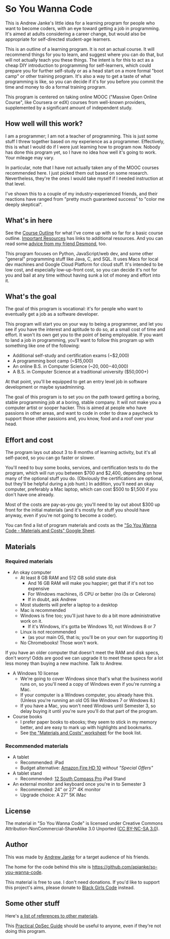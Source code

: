 # So You Wanna Code

This is Andrew Janke's little idea for a learning program for people who want to become coders, with an eye toward getting a job in programming.
It's aimed at adults considering a career change, but would also be appropriate for self-directed student-age learners.

This is an outline of a learning program.
It is not an actual course.
It will recommend things for you to learn, and suggest where you can do that, but will not actually teach you these things.
The intent is for this to act as a cheap DIY introduction to programming for self-learners, which could prepare you for further self-study or as a head start on a more formal "boot camp" or other training program.
It's also a way to get a taste of what programming is like, so you can decide if it's for you before you commit the time and money to do a formal training program.

This program is centered on taking online MOOC ("Massive Open Online Course", like Coursera or edX) courses from well-known providers, supplemented by a significant amount of independent study.

## How well will this work?

I am a programmer; I am not a teacher of programming.
This is just some stuff I threw together based on my experience as a programmer.
Effectively, this is what I would do if I were just learning how to program now.
Nobody has done this program yet, so I have no idea how well it's going to work.
Your mileage may vary.

In particular, note that I have not actually taken any of the MOOC courses recommended here.
I just picked them out based on some research.
Nevertheless, they're the ones I would take myself if I needed instruction at that level.

I've shown this to a couple of my industry-experienced friends, and their reactions have ranged from "pretty much guaranteed success" to "color me deeply skeptical".

## What's in here

See the [Course Outline](Course-Outline.html) for what I've come up with so far for a basic course outline.
[Important Resources](Important-Resources.html) has links to additional resources. And you can read some [advice from my friend Desmond](Advice-From-Desmond.html), too.

This program focuses on Python, JavaScript/web dev, and some other "general" programming stuff like Java, C, and SQL. It uses Macs for local dev machines and Google Cloud Platform for cloud stuff. It's intended to be low cost, and especially low-up-front cost, so you can decide it's not for you and bail at any time without having sunk a lot of money and effort into it.

## What's the goal

The goal of this program is vocational: it's for people who want to eventually get a job as a software developer.

This program will start you on your way to being a programmer, and let you see if you have the interest and aptitude to do so, at a small cost of time and effort.
It won't its own get you to the point of being employable.
If you want to land a job in programming, you'll want to follow this program up with something like one of the following:

* Additional self-study and certification exams (~$2,000)
* A programming boot camp (~$15,000)
* An online B.S. in Computer Science (~$20,000-$40,000)
* A B.S. in Computer Science at a traditional university ($50,000+)

At that point, you'll be equipped to get an entry level job in software development or maybe sysadminning.

The goal of this program is to set you on the path toward getting a boring, stable programming job at a boring, stable company.
It will not make you a computer artist or sooper hacker.
This is aimed at people who have passions in other areas, and want to code in order to draw a paycheck to support those other passions and, you know, food and a roof over your head.

## Effort and cost

The program lays out about 3 to 8 months of learning activity, but it's all self-paced, so you can go faster or slower.

You'll need to buy some books, services, and certification tests to do the program, which will run you between $700 and $2,400, depending on how many of the optional stuff you do.
(Obviously the certifications are optional, but they'll be helpful during a job hunt.)
In addition, you'll need an okay computer, preferably a Mac laptop, which can cost $500 to $1,500 if you don't have one already.

Most of the costs are pay-as-you go; you'll need to lay out about $300 up front for the initial materials (and it's mostly for stuff you should have anyway, even if you're not going to become a coder).

You can find a list of program materials and costs as the ["So You Wanna Code - Materials and Costs" Google Sheet](https://docs.google.com/spreadsheets/d/1CVBE83diSe63xbfDdTgHKiyhSbVYcnAWUjlKcRUs_OQ/edit?usp=sharing).

## Materials

### Required materials

* An okay computer
  * At least 8 GB RAM and 512 GB solid state disk
    * And 16 GB RAM will make you happier; get that if it's not too expensive
    * For Windows machines, i5 CPU or better (no i3s or Celerons)
    * If in doubt, ask Andrew
  * Most students will prefer a laptop to a desktop
  * Mac is recommended
  * Windows is fine too; you'll just have to do a bit more administrative work on it.
    * If it's Windows, it's gotta be Windows 10, not Windows 8 or 7
  * Linux is not recommended
    * (as your main OS, that is; you'll be on your own for supporting it)
  * No Chromebooks! Those won't work.

If you have an older computer that doesn't meet the RAM and disk specs, don't worry!
Odds are good we can upgrade it to meet these specs for a lot less money than buying a new machine.
Talk to Andrew.

* A Windows 10 license
  * We're going to cover Windows since that's what the business world runs on, so you'll need a copy of Windows even if you're running a Mac.
  * If your computer is a Windows computer, you already have this. (Unless you're running an old OS like Windows 7 or Windows 8.)
  * If you have a Mac, you won't need Windows until Semester 3, so delay buying it until you're sure you'll do that part of the program.
* Course books
  * I prefer paper books to ebooks; they seem to stick in my memory better, and are easy to mark up with highlights and bookmarks.
  * See [the "Materials and Costs" worksheet](https://docs.google.com/spreadsheets/d/1CVBE83diSe63xbfDdTgHKiyhSbVYcnAWUjlKcRUs_OQ/edit?usp=sharing) for the book list.

### Recommended materials

* A tablet
  * Recommended: iPad
  * Budget alternative: [Amazon Fire HD 10](https://www.amazon.com/dp/B07PC8223G) _without "Special Offers"_
* A tablet stand
  * Recommended: [12 South Compass Pro](https://www.twelvesouth.com/products/compass-pro) iPad Stand
* An external monitor and keyboard once you're in to Semester 3
  * Recommended: 24" or 27" 4K monitor
  * Upgrade choice: A 27" 5K iMac

## License

The material in "So You Wanna Code" is licensed under Creative Commons Attribution-NonCommercial-ShareAlike 3.0 Unported ([CC BY-NC-SA 3.0](https://creativecommons.org/licenses/by-nc-sa/3.0/)).

## Author

This was made by [Andrew Janke](https://apjanke.net) for a target audience of his friends.

The home for the code behind this site is <https://github.com/apjanke/so-you-wanna-code>.

This material is free to use.
I don't need donations.
If you'd like to support this project's aims, please donate to [Black Girls Code](https://www.blackgirlscode.com/) instead.

## Some other stuff

Here's [a list of references to other materials](Important-Resources.html).

This [Practical OpSec Guide](Practical-OpSec.html) should be useful to anyone, even if they're not doing this program.
